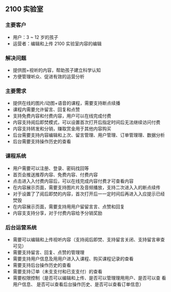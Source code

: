 ## 2100 实验室
### 主要客户
- 用户：3 ~ 12 岁的孩⼦
- 运营者：编辑和上传 2100 实验室内容的编辑

### 解决问题
- 提供图+视听的内容，帮助孩子建立科学认知
- ⽅便管理听众、促进有效的运营分析

### 主要需求
- 提供在线的图片/动图+语音的课程，需要支持断点续播
- 课程内需要允许留言、回复和点赞
- 支持免费内容和付费内容，用户可以在线完成付费
- 内容支持阅后即焚模式，可以设置首次打开后指定时间后无法继续访问付费
- 内容支持转发和分销，赚取赏金用于其他内容购买
- 后台需要支持内容编辑和上次、留言管理、用户管理、订单管理理、数据分析
- 后台需要支持操作历史的查看

### 课程系统
- 用户需要可以注册、登录、密码找回等
- 首页会推送推荐内容、免费内容、付费内容
- 点击进⼊入付费内容后，可以在线完成内容付费才可查看内容
- 在内容展示页面，需要支持图⽚片及音频播放，支持二次进⼊入的断点续传
- 对于设置了了阅后即焚的内容，首次打开后⼀一定时间后再进⼊入应提示已经焚毁
- 在内容展示页面，需要支持⽤用户留留⾔言、点赞和回复
- 内容⽀支持分享，对于付费内容给予分销奖励

### 后台运营系统
- 需要可以编辑和上传视听内容（支持阅后即焚、支持留言关闭、支持留言审查可见）
- 需要支持留言、回复、点赞的管理理
- 需要支持用户信息及⽤用户进⼊入课程、购买课程记录的查看
- 需要支持后台操作历史的查看
- 需要支持订单（未⽀支付和已⽀支付）的查看
- 需要权限控制（是否可以编辑和上传、是否可以管理理⽤用户、是否可以查 看用户信息、 是否可以查看后台操作历史、是否可以查看订单信息）



